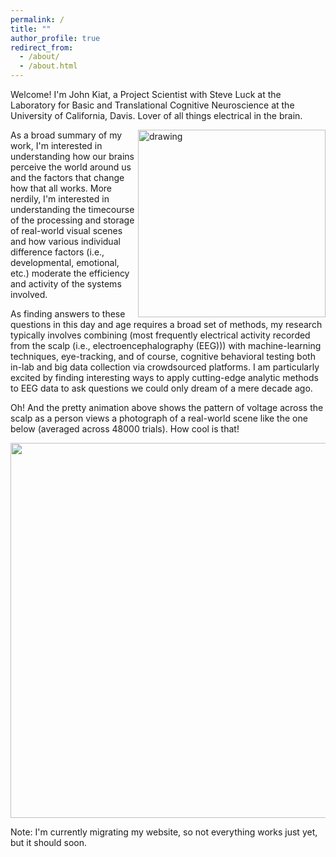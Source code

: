 ```yaml
---
permalink: /
title: ""
author_profile: true
redirect_from: 
  - /about/
  - /about.html
---
```


Welcome! I'm John Kiat, a Project Scientist with Steve Luck at the Laboratory for Basic and Translational Cognitive Neuroscience at the University of California, Davis. Lover of all things electrical in the brain. 

<img src="https://www.johnkiat.com/files/25000_ERPs.gif" alt="drawing" width="300" align = "right"/>As a broad summary of my work, I'm interested in understanding how our brains perceive the world around us and the factors that change how that all works. More nerdily, I'm interested in understanding the timecourse of the processing and storage of real-world visual scenes and how various individual difference factors (i.e., developmental, emotional, etc.) moderate the efficiency and activity of the systems involved. 

As finding answers to these questions in this day and age requires a broad set of methods, my research typically involves combining (most frequently electrical activity recorded from the scalp (i.e., electroencephalography (EEG))) with machine-learning techniques, eye-tracking, and of course, cognitive behavioral testing both in-lab and big data collection via crowdsourced platforms. I am particularly excited by finding interesting ways to apply cutting-edge analytic methods to EEG data to ask questions we could only dream of a mere decade ago. 

Oh! And the pretty animation above shows the pattern of voltage across the scalp as a person views a photograph of a real-world scene like the one below (averaged across 48000 trials). How cool is that!

   <body>
      <!--Centered Image Start-->
      <div style="text-align: center;">
         <img width="600" src="https://www.johnkiat.com/files/nature.jpg">
      </div>
      <!--Centered Image End-->
   </body>


Note: I'm currently migrating my website, so not everything works just yet, but it should soon.

